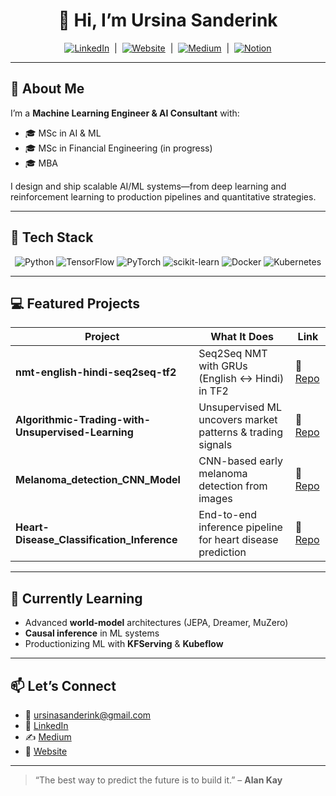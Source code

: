 <!--
  README.md for GitHub profile
  Paste into sinsasanderink/sinsasanderink
-->

<h1 align="center">👋 Hi, I’m Ursina Sanderink</h1>
<p align="center">
  <a href="https://linkedin.com/in/ursinasanderink"><img src="https://img.shields.io/badge/LinkedIn-@ursinasanderink-blue?logo=linkedin" alt="LinkedIn"/></a>
  &nbsp;|&nbsp;
  <a href="https://ursinasanderink.com/"><img src="https://img.shields.io/badge/Website-ursinasanderink.com-orange?logo=github" alt="Website"/></a>
  &nbsp;|&nbsp;
  <a href="https://medium.com/@sanderink.ursina"><img src="https://img.shields.io/badge/Medium-@sanderink.ursina-black?logo=medium" alt="Medium"/></a>
  &nbsp;|&nbsp;
  <a href="https://www.notion.so/ursinasanderink"><img src="https://img.shields.io/badge/Notion-@ursinasanderink-lightgrey?logo=notion" alt="Notion"/></a>
</p>

---

## 🔭 About Me
I’m a **Machine Learning Engineer & AI Consultant** with:
- 🎓 MSc in AI & ML  
- 🎓 MSc in Financial Engineering (in progress)  
- 🎓 MBA  

I design and ship scalable AI/ML systems—from deep learning and reinforcement learning to production pipelines and quantitative strategies.

---

## 🔨 Tech Stack
<p align="center">
  <img src="https://img.shields.io/badge/Python-3.10-blue?logo=python" alt="Python"/>
  <img src="https://img.shields.io/badge/TensorFlow-2.x-orange?logo=tensorflow" alt="TensorFlow"/>
  <img src="https://img.shields.io/badge/PyTorch-1.x-red?logo=pytorch" alt="PyTorch"/>
  <img src="https://img.shields.io/badge/scikit--learn-1.0-orange?logo=scikit-learn" alt="scikit-learn"/>
  <img src="https://img.shields.io/badge/Docker-24.0-blue?logo=docker" alt="Docker"/>
  <img src="https://img.shields.io/badge/Kubernetes-1.27-blue?logo=kubernetes" alt="Kubernetes"/>
</p>

---

## 💻 Featured Projects
| Project                                              | What It Does                                           | Link                                                                                   |
|------------------------------------------------------|--------------------------------------------------------|----------------------------------------------------------------------------------------|
| **nmt-english-hindi-seq2seq-tf2**                    | Seq2Seq NMT with GRUs (English ↔ Hindi) in TF2         | 🔗 [Repo](https://github.com/sinsasanderink/nmt-english-hindi-seq2seq-tf2)             |
| **Algorithmic-Trading-with-Unsupervised-Learning**   | Unsupervised ML uncovers market patterns & trading signals | 🔗 [Repo](https://github.com/sinsasanderink/Algorithmic-Trading-with-Unsupervised-Learning) |
| **Melanoma_detection_CNN_Model**                     | CNN-based early melanoma detection from images         | 🔗 [Repo](https://github.com/sinsasanderink/Melanoma_detection_CNN_Model)              |
| **Heart-Disease_Classification_Inference**            | End-to-end inference pipeline for heart disease prediction | 🔗 [Repo](https://github.com/sinsasanderink/Heart-Disease_Classification_Inference)     |

---

## 🌱 Currently Learning
- Advanced **world-model** architectures (JEPA, Dreamer, MuZero)  
- **Causal inference** in ML systems  
- Productionizing ML with **KFServing** & **Kubeflow**

---

## 📫 Let’s Connect
- 📧 ursinasanderink@gmail.com  
- 💬 <a href="https://linkedin.com/in/ursinasanderink">LinkedIn</a>  
- ✍️ <a href="https://medium.com/@sanderink.ursina">Medium</a>  
- 🔗 <a href="https://ursinasanderink.com/">Website</a>  

---

> “The best way to predict the future is to build it.” – **Alan Kay**
